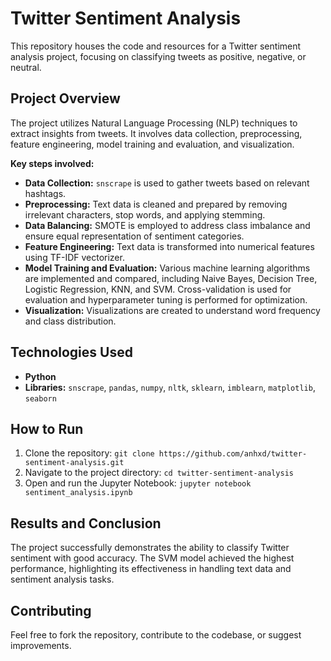 # Twitter Sentiment Analysis

This repository houses the code and resources for a Twitter sentiment analysis project, focusing on classifying tweets as positive, negative, or neutral. 

## Project Overview

The project utilizes Natural Language Processing (NLP) techniques to extract insights from tweets. It involves data collection, preprocessing, feature engineering, model training and evaluation, and visualization.

**Key steps involved:**

* **Data Collection:** `snscrape` is used to gather tweets based on relevant hashtags.
* **Preprocessing:** Text data is cleaned and prepared by removing irrelevant characters, stop words, and applying stemming.
* **Data Balancing:** SMOTE is employed to address class imbalance and ensure equal representation of sentiment categories.
* **Feature Engineering:** Text data is transformed into numerical features using TF-IDF vectorizer.
* **Model Training and Evaluation:** Various machine learning algorithms are implemented and compared, including Naive Bayes, Decision Tree, Logistic Regression, KNN, and SVM. Cross-validation is used for evaluation and hyperparameter tuning is performed for optimization.
* **Visualization:** Visualizations are created to understand word frequency and class distribution.

## Technologies Used

* **Python**
* **Libraries:** `snscrape`, `pandas`, `numpy`, `nltk`, `sklearn`, `imblearn`, `matplotlib`, `seaborn`



## How to Run

1. Clone the repository: `git clone https://github.com/anhxd/twitter-sentiment-analysis.git`
2. Navigate to the project directory: `cd twitter-sentiment-analysis`
3. Open and run the Jupyter Notebook: `jupyter notebook sentiment_analysis.ipynb`

## Results and Conclusion

The project successfully demonstrates the ability to classify Twitter sentiment with good accuracy. The SVM model achieved the highest performance, highlighting its effectiveness in handling text data and sentiment analysis tasks.

## Contributing

Feel free to fork the repository, contribute to the codebase, or suggest improvements.
